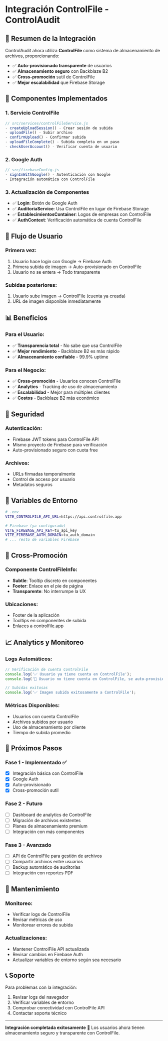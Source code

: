 # Integración ControlFile - ControlAudit

## 🚀 **Resumen de la Integración**

ControlAudit ahora utiliza **ControlFile** como sistema de almacenamiento de archivos, proporcionando:
- ✅ **Auto-provisionado transparente** de usuarios
- ✅ **Almacenamiento seguro** con Backblaze B2
- ✅ **Cross-promoción** sutil de ControlFile
- ✅ **Mejor escalabilidad** que Firebase Storage

## 🔧 **Componentes Implementados**

### **1. Servicio ControlFile**
```javascript
// src/services/controlFileService.js
- createUploadSession() - Crear sesión de subida
- uploadFile() - Subir archivo
- confirmUpload() - Confirmar subida
- uploadFileComplete() - Subida completa en un paso
- checkUserAccount() - Verificar cuenta de usuario
```

### **2. Google Auth**
```javascript
// src/firebaseConfig.js
- signInWithGoogle() - Autenticación con Google
- Integración automática con ControlFile
```

### **3. Actualización de Componentes**
- ✅ **Login**: Botón de Google Auth
- ✅ **AuditoriaService**: Usa ControlFile en lugar de Firebase Storage
- ✅ **EstablecimientosContainer**: Logos de empresas con ControlFile
- ✅ **AuthContext**: Verificación automática de cuenta ControlFile

## 🔄 **Flujo de Usuario**

### **Primera vez:**
1. Usuario hace login con Google → Firebase Auth
2. Primera subida de imagen → Auto-provisionado en ControlFile
3. Usuario no se entera → Todo transparente

### **Subidas posteriores:**
1. Usuario sube imagen → ControlFile (cuenta ya creada)
2. URL de imagen disponible inmediatamente

## 📊 **Beneficios**

### **Para el Usuario:**
- ✅ **Transparencia total** - No sabe que usa ControlFile
- ✅ **Mejor rendimiento** - Backblaze B2 es más rápido
- ✅ **Almacenamiento confiable** - 99.9% uptime

### **Para el Negocio:**
- ✅ **Cross-promoción** - Usuarios conocen ControlFile
- ✅ **Analytics** - Tracking de uso de almacenamiento
- ✅ **Escalabilidad** - Mejor para múltiples clientes
- ✅ **Costos** - Backblaze B2 más económico

## 🔐 **Seguridad**

### **Autenticación:**
- Firebase JWT tokens para ControlFile API
- Mismo proyecto de Firebase para verificación
- Auto-provisionado seguro con cuota free

### **Archivos:**
- URLs firmadas temporalmente
- Control de acceso por usuario
- Metadatos seguros

## 📱 **Variables de Entorno**

```bash
# .env
VITE_CONTROLFILE_API_URL=https://api.controlfile.app

# Firebase (ya configurado)
VITE_FIREBASE_API_KEY=tu_api_key
VITE_FIREBASE_AUTH_DOMAIN=tu_auth_domain
# ... resto de variables Firebase
```

## 🎯 **Cross-Promoción**

### **Componente ControlFileInfo:**
- **Subtle**: Tooltip discreto en componentes
- **Footer**: Enlace en el pie de página
- **Transparente**: No interrumpe la UX

### **Ubicaciones:**
- Footer de la aplicación
- Tooltips en componentes de subida
- Enlaces a controlfile.app

## 📈 **Analytics y Monitoreo**

### **Logs Automáticos:**
```javascript
// Verificación de cuenta ControlFile
console.log('✅ Usuario ya tiene cuenta en ControlFile');
console.log('🔄 Usuario no tiene cuenta en ControlFile, se auto-provisionará');

// Subidas exitosas
console.log('✅ Imagen subida exitosamente a ControlFile');
```

### **Métricas Disponibles:**
- Usuarios con cuenta ControlFile
- Archivos subidos por usuario
- Uso de almacenamiento por cliente
- Tiempo de subida promedio

## 🚀 **Próximos Pasos**

### **Fase 1 - Implementado ✅**
- [x] Integración básica con ControlFile
- [x] Google Auth
- [x] Auto-provisionado
- [x] Cross-promoción sutil

### **Fase 2 - Futuro**
- [ ] Dashboard de analytics de ControlFile
- [ ] Migración de archivos existentes
- [ ] Planes de almacenamiento premium
- [ ] Integración con más componentes

### **Fase 3 - Avanzado**
- [ ] API de ControlFile para gestión de archivos
- [ ] Compartir archivos entre usuarios
- [ ] Backup automático de auditorías
- [ ] Integración con reportes PDF

## 🔧 **Mantenimiento**

### **Monitoreo:**
- Verificar logs de ControlFile
- Revisar métricas de uso
- Monitorear errores de subida

### **Actualizaciones:**
- Mantener ControlFile API actualizada
- Revisar cambios en Firebase Auth
- Actualizar variables de entorno según sea necesario

## 📞 **Soporte**

Para problemas con la integración:
1. Revisar logs del navegador
2. Verificar variables de entorno
3. Comprobar conectividad con ControlFile API
4. Contactar soporte técnico

---

**Integración completada exitosamente** 🎉
Los usuarios ahora tienen almacenamiento seguro y transparente con ControlFile.
